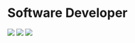 # Software Developer

<p align="left">
<a href="https://portfolio-carlospsvieira.vercel.app/"><img src="https://img.shields.io/badge/Portfolio-fbc800.svg?style=for-the-badge&logo=Portfolio" /></a>
<a href="https://linkedin.com/in/carlospsvieira"><img src="https://img.shields.io/badge/LinkedIn-0A66C2.svg?style=for-the-badge&logo=LinkedIn&logoColor=white" /></a>
<a href="mailto:carlepsvieira@gmail.com"><img src="https://img.shields.io/badge/Gmail-EA4335.svg?style=for-the-badge&logo=Gmail&logoColor=white" /></a>
</p>

